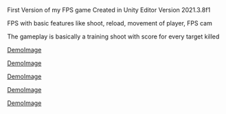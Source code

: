 First Version of my FPS game
Created in Unity Editor Version 2021.3.8f1

FPS with basic features like shoot, reload, movement of player, FPS cam


The gameplay is basically a training shoot with score for every target killed





[DemoImage](https://i.ibb.co/XszFpDQ/InGame.png)



[DemoImage](https://i.ibb.co/8znKFzS/InGame1.png)



[DemoImage](https://i.ibb.co/8zWW4By/Ingame2.png)



[DemoImage](https://i.ibb.co/zF1ZF9w/InGame3.png)



[DemoImage](https://i.ibb.co/jvpQkNJ/InGame4.png)
